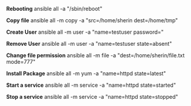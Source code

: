 **Rebooting** ansible all -a "/sbin/reboot"

**Copy file** ansible all -m copy -a "src=/home/sherin dest=/home/tmp"

**Create User** ansible all -m user -a "name=testuser password=<encryptedpassword>"

**Remove User** ansible all -m user -a "name=testuser state=absent"

**Change file permission** ansible all -m file -a "dest=/home/sherin/file.txt mode=777"

**Install Package** ansible all -m yum -a "name=httpd state=latest"

**Start a service** ansible all -m service -a "name=httpd state=started"

**Stop a service** ansible all -m service -a "name=httpd state=stopped"
